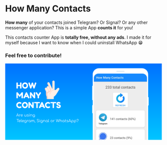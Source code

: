 # How Many Contacts
**How many** of your contacts joined Telegram? Or Signal? Or any other messenger application? 
This is a simple App **counts it** for you!

This contacts counter App is **totally free, without any ads**. I made it for myself because I want to know when I could uninstall WhatsApp 😁

### Feel free to contribute!

![Promotional image](/store-assets/ENG-Promotional.png)
